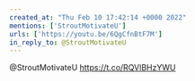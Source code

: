 ```yaml
---
created_at: "Thu Feb 10 17:42:14 +0000 2022"
mentions: ['StroutMotivateU']
urls: ['https://youtu.be/6QgCfnBtF7M']
in_reply_to: @StroutMotivateU
---
```


@StroutMotivateU https://t.co/RQVlBHzYWU